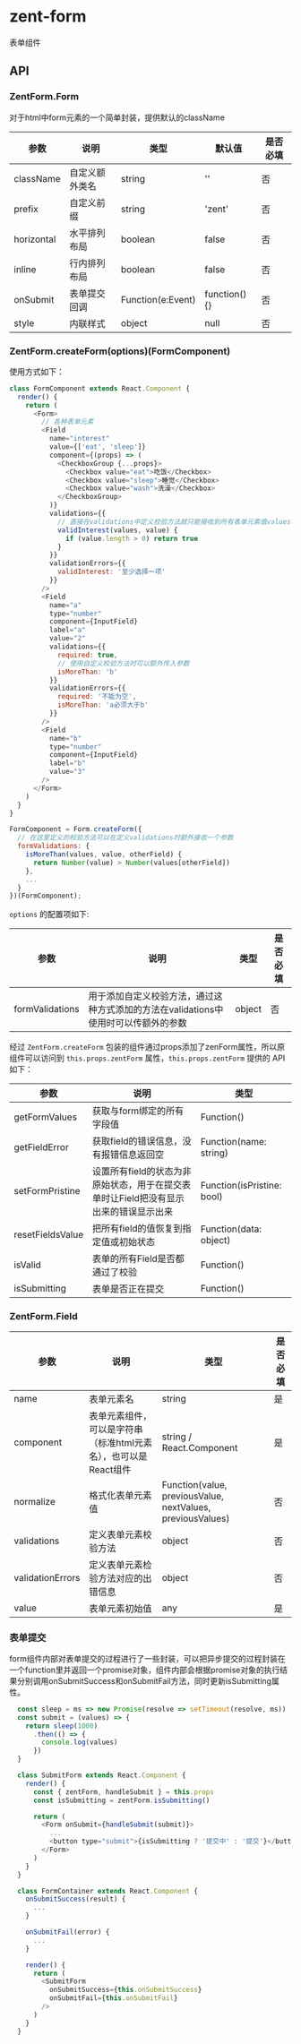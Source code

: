 # zent-form

表单组件

## API

### ZentForm.Form

对于html中form元素的一个简单封装，提供默认的className

| 参数 | 说明 | 类型 | 默认值 | 是否必填 |
|------|------|------|--------|--------|
| className | 自定义额外类名 | string | '' | 否 |
| prefix | 自定义前缀 | string | 'zent' | 否 |
| horizontal | 水平排列布局 | boolean  | false | 否 |
| inline | 行内排列布局 | boolean | false | 否 |
| onSubmit | 表单提交回调 | Function(e:Event) | function() {} | 否 |
| style | 内联样式 | object | null | 否 |

### ZentForm.createForm(options)(FormComponent)

使用方式如下：

```javascript
class FormComponent extends React.Component {
  render() {
    return (
      <Form>
        // 各种表单元素
        <Field
          name="interest"
          value={['eat', 'sleep']}
          component={(props) => (
            <CheckboxGroup {...props}>
              <Checkbox value="eat">吃饭</Checkbox>
              <Checkbox value="sleep">睡觉</Checkbox>
              <Checkbox value="wash">洗澡</Checkbox>
            </CheckboxGroup>
          )}
          validations={{
            // 直接在validations中定义校验方法就只能接收到所有表单元素值values和当前元素值value两个参数
            validInterest(values, value) {
              if (value.length > 0) return true
            }
          }}
          validationErrors={{
            validInterest: '至少选择一项'
          }}
        />
        <Field
          name="a"
          type="number"
          component={InputField}
          label="a"
          value="2"
          validations={{ 
            required: true, 
            // 使用自定义校验方法时可以额外传入参数
            isMoreThan: 'b'
          }}
          validationErrors={{ 
            required: '不能为空', 
            isMoreThan: 'a必须大于b' 
          }}
        />
        <Field
          name="b"
          type="number"
          component={InputField}
          label="b"
          value="3"
        />
      </Form>
    )
  }
}

FormComponent = Form.createForm({
  // 在这里定义的校验方法可以在定义validations时额外接收一个参数
  formValidations: {
    isMoreThan(values, value, otherField) {
      return Number(value) > Number(values[otherField])
    },
    ...
  }
})(FormComponent);
```


`options` 的配置项如下:

| 参数 | 说明 | 类型 | 是否必填 |
|------|------|------|------|
| formValidations | 用于添加自定义校验方法，通过这种方式添加的方法在validations中使用时可以传额外的参数 | object | 否 |


经过 `ZentForm.createForm` 包装的组件通过props添加了zenForm属性，所以原组件可以访问到 `this.props.zentForm` 属性，`this.props.zentForm` 提供的 API 如下：

| 参数 | 说明 | 类型 |
|------|------|------|
| getFormValues | 获取与form绑定的所有字段值 | Function() | 
| getFieldError | 获取field的错误信息，没有报错信息返回空 | Function(name: string) |
| setFormPristine | 设置所有field的状态为非原始状态，用于在提交表单时让Field把没有显示出来的错误显示出来 | Function(isPristine: bool) |
| resetFieldsValue | 把所有field的值恢复到指定值或初始状态 | Function(data: object) |
| isValid | 表单的所有Field是否都通过了校验 | Function() |
| isSubmitting | 表单是否正在提交 | Function() |

### ZentForm.Field

| 参数 | 说明 | 类型 | 是否必填 |
|------|------|------|------|
| name | 表单元素名 | string | 是 |
| component | 表单元素组件，可以是字符串（标准html元素名），也可以是React组件 | string / React.Component | 是 |
| normalize | 格式化表单元素值 | Function(value, previousValue, nextValues, previousValues) | 否 |
| validations | 定义表单元素校验方法 | object | 否 |
| validationErrors | 定义表单元素检验方法对应的出错信息 | object | 否 |
| value | 表单元素初始值 | any | 是 |

### 表单提交

form组件内部对表单提交的过程进行了一些封装，可以把异步提交的过程封装在一个function里并返回一个promise对象，组件内部会根据promise对象的执行结果分别调用onSubmitSuccess和onSubmitFail方法，同时更新isSubmitting属性。

```javascript
  const sleep = ms => new Promise(resolve => setTimeout(resolve, ms))
  const submit = (values) => {
    return sleep(1000)
      .then(() => {
        console.log(values)
      })
  }

  class SubmitForm extends React.Component {
    render() {
      const { zentForm, handleSubmit } = this.props
      const isSubmitting = zentForm.isSubmitting()

      return (
        <Form onSubmit={handleSubmit(submit)}>
          ...
          <button type="submit">{isSubmitting ? '提交中' : '提交'}</button>
        </Form>
      )
    }
  }

  class FormContainer extends React.Component {
    onSubmitSuccess(result) {
      ...
    }

    onSubmitFail(error) {
      ...
    }

    render() {
      return (
        <SubmitForm
          onSubmitSuccess={this.onSubmitSuccess}
          onSubmitFail={this.onSubmitFail}
        />
      )
    }
  }
```

